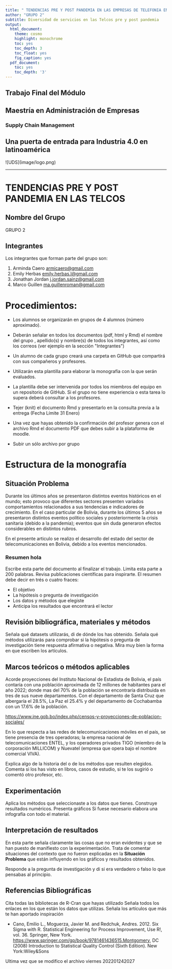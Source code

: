 ```yaml
---
title: " TENDENCIAS PRE Y POST PANDEMIA EN LAS EMPRESAS DE TELEFONIA EN BOLIVIA"
author: "GRUPO 2"
subtitle: Diversidad de servicios en las Telcos pre y post pandemia 
output:
  html_document:
    theme: cosmo
    highlight: monochrome
    toc: yes
    toc_depth: 3
    toc_float: yes
    fig_caption: yes
  pdf_document:
    toc: yes
    toc_depth: '3'
---
```



## Trabajo Final del Módulo

<h2>Maestría en Administración de Empresas </h2>

<h3>Supply Chain Management  </h3>
<h2> Una puerta de entrada para Industria 4.0 en latinoamérica </h2>
![UDS](image/logo.png)
<hr>


# TENDENCIAS PRE Y POST PANDEMIA EN LAS TELCOS

## Nombre del Grupo

GRUPO 2

## Integrantes

Los integrantes que forman parte del grupo son:

1. Arminda Caero <armicaero@gmail.com>
2. Emily Herbas <emily.herbas.l@gmail.com>
3. Jonathan Jordan <j.jordan.sainz@gmail.com>
4. Marco Guillen <ma.guillenroman@gmail.com>

# Procedimientos:

* Los alumnos se organizarán en grupos de 4 alumnos (número aproximado).

* Deberán señalar en todos los documentos (pdf, html y Rmd) el nombre del grupo , apellido(s) y nombre(s) de todos los integrantes, así como los correos (ver ejemplo en la sección "Integrantes")

* Un alumno de cada grupo creará una carpeta en GitHub que compartirá con sus compañeros y profesores.

* Utilizarán esta plantilla para elaborar la monografía con la que serán evaluados.

* La plantilla debe ser intervenida por todos los miembros del equipo en un repositorio de GitHub. Si el grupo no tiene experiencia o esta tarea lo supera deberá consultar a los profesores.

* Tejer (knit) el documento Rmd y presentarlo en la consulta previa a la entrega (Fecha Límite 31 Enero)

* Una vez que hayas obtenido la confirmación del profesor genera con el archivo Rmd el documento PDF que debes subir a la plataforma de moodle.

* Subir un sólo archivo por grupo


# Estructura de la monografía

## Situación Problema

Durante los últimos años se presentaron distintos eventos históricos en el mundo; esto provoco que diferentes sectores presenten variados comportamientos relacionados a sus tendencias e indicadores de crecimiento. En el caso particular de Bolivia, durante los últimos 5 años se presentaron distintos eventos político sociales y posteriormente la crisis sanitaria (debido a la pandemia); eventos que sin duda generaron efectos considerables en distintos rubros.

En el presente articulo se realizo el desarrollo del estado del sector de telecomunicaciones en Bolivia, debido a los eventos mencionados.

### Resumen hola

Escribe esta parte del documento al finalizar el trabajo. 
Limita esta parte a 200 palabras. 
Revisa publicaciones científicas para inspirarte. 
El resumen debe decir en trés o cuatro fraces:

* El objetivo
* La hipótesis o pregunta de investigación
* Los datos y métodos que elegiste
* Anticipa los resultados que encontrará el lector

## Revisión bibliográfica, materiales y métodos

Señala qué datasets utilizarás, di de dónde los has obtenido. 
Señala qué métodos utilizarás para comprobar si la hipótesis o pregunta de investigación tiene respuesta afirmativa o negativa.
Mira muy bien la forma en que escriben los artículos.


## Marcos teóricos o métodos aplicables

Acorde proyecciones del Instituto Nacional de Estadista de Bolivia, el país contaría con una población aproximada de 12 millones de habitantes para el año 2022; donde mas del 70% de la población se encontraría distribuida en tres de sus nueve departamentos. Con el departamento de Santa Cruz que albergaría el 28.5%, La Paz el 25.4% y del departamento de Cochabamba con un 17.6% de la población.

https://www.ine.gob.bo/index.php/censos-y-proyecciones-de-poblacion-sociales/

En lo que respecta a las redes de telecomunicaciones móviles en el país, se tiene presencia de tres operadoras; la empresa nacional de telecomunicaciones ENTEL, y los operadores privados TIGO (miembro de la corporación MILLICOM) y Nuevatel (empresa que opera bajo el nombre comercial VIVA).







Explica algo de la historia del o de los métodos que resulten elegidos. Comenta si los has visto en libros, casos de estudio, si te los sugirió o comentó otro profesor, etc.


## Experimentación

Aplica los métodos que seleccionaste a los datos que tienes.
Construye resultados numéricos.
Presenta gráficos
Si fuese necesario elabora una infografía con todo el material.


## Interpretación de resultados

En esta parte señala claramente las cosas que no eran evidentes y que se han puesto de manifiesto con la experimentación.
Trata de comentar situaciones del contexto que no fueron explicadas en la **Situación Problema** que están influyendo en los gráficos y resultados obtenidos.

Responde a la pregunta de investigación y di si era verdadero o falso lo que pensabas al principio.


## Referencias Bibliográficas

Cita todas las bibliotecas de R-Cran que hayas utilizado
Señala todos los enlaces en los que están los datos que utilizas.
Señala los artículos que más te han aportado inspiración

* Cano, Emilio L., Moguerza, Javier M. and Redchuk, Andres. 2012. Six Sigma with R. Statistical Engineering for Process Improvement, Use R!, vol. 36. Springer, New York. https://www.springer.com/gp/book/9781461436515.Montgomery, DC (2008) Introduction to Statistical Quality Control (Sixth Edition). New York:Wiley&Sons


Ultima vez que se modifico el archivo viernes 202201242027

